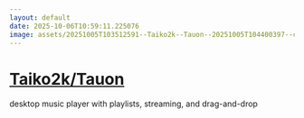 ```yaml
---
layout: default
date: 2025-10-06T10:59:11.225076
image: assets/20251005T103512591--Taiko2k--Tauon--20251005T104400397--cropped.png
---
```


# [Taiko2k/Tauon](https://github.com/Taiko2k/Tauon)

desktop music player with playlists, streaming, and drag-and-drop
